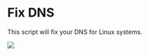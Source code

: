 # Fix DNS
This script will fix your DNS for Linux systems.
<html>
  <img src=https://i.hizliresim.com/mQQzkD.png></img>
</html>
